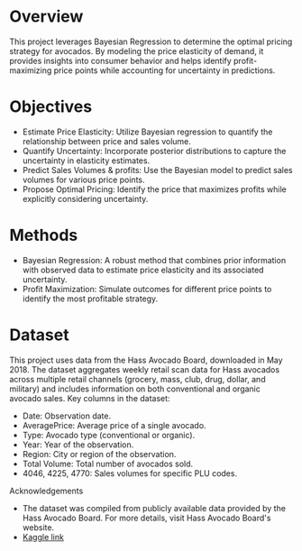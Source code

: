 # Overview 

This project leverages Bayesian Regression to determine the optimal pricing strategy for avocados. By modeling the price elasticity of demand, it provides insights into consumer behavior and helps identify profit-maximizing price points while accounting for uncertainty in predictions.

# Objectives
- Estimate Price Elasticity: Utilize Bayesian regression to quantify the relationship between price and sales volume.
- Quantify Uncertainty: Incorporate posterior distributions to capture the uncertainty in elasticity estimates.
- Predict Sales Volumes & profits: Use the Bayesian model to predict sales volumes for various price points.
- Propose Optimal Pricing: Identify the price that maximizes profits while explicitly considering uncertainty.

# Methods
- Bayesian Regression: A robust method that combines prior information with observed data to estimate price elasticity and its associated uncertainty.
- Profit Maximization: Simulate outcomes for different price points to identify the most profitable strategy.

# Dataset 
This project uses data from the Hass Avocado Board, downloaded in May 2018. The dataset aggregates weekly retail scan data for Hass avocados across multiple retail channels (grocery, mass, club, drug, dollar, and military) and includes information on both conventional and organic avocado sales.
Key columns in the dataset:
- Date: Observation date.
- AveragePrice: Average price of a single avocado.
- Type: Avocado type (conventional or organic).
- Year: Year of the observation.
- Region: City or region of the observation.
- Total Volume: Total number of avocados sold.
- 4046, 4225, 4770: Sales volumes for specific PLU codes.

Acknowledgements
- The dataset was compiled from publicly available data provided by the Hass Avocado Board. For more details, visit Hass Avocado Board's website.
- [Kaggle link](https://www.kaggle.com/datasets/neuromusic/avocado-prices)
  
